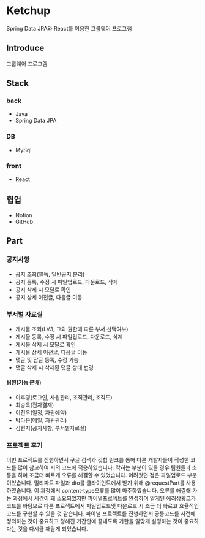 # Ketchup
Spring Data JPA와 React를 이용한 그룹웨어 프로그램 

## Introduce
그룹웨어 프로그램

## Stack
### back
- Java
- Spring Data JPA

### DB
- MySql

### front
- React

## 협업
- Notion
- GitHub
  
## Part
### 공지사항
- 공지 조회(필독, 일반공지 분리)
- 공지 등록, 수정 시 파일업로드, 다운로드, 삭제
- 공지 삭제 시 모달로 확인
- 공지 상세 이전글, 다음글 이동 

### 부서별 자료실
- 게시물 조회(LV3, 그외 권한에 따른 부서 선택여부)
- 게시물 등록, 수정 시 파일업로드, 다운로드, 삭제
- 게시물 삭제 시 모달로 확인
- 게시물 상세 이전글, 다음글 이동
- 댓글 및 답글 등록, 수정 가능
- 댓글 삭제 시 삭제된 댓글 상태 변경
  
#### 팀원(기능 분배)
- 이후영(로그인, 사원관리, 조직관리, 조직도)
- 최승욱(전자결재)
- 이진우(일정, 자원예약)
- 박다은(메일, 자원관리)
- 김현지(공지사항, 부서별자료실)

### 프로젝트 후기
이번 프로젝트를 진행하면서 구글 검색과 깃헙 링크를 통해 다른 개발자들이 작성한 코드를 많이 참고하여 저의 코드에 적용하였습니다.
막히는 부분이 있을 경우 팀원들과 소통을 하며 조금더 빠르게 오류를 해결할 수 있었습니다.
어려웠던 점은 파일업로드 부분이었습니다.
멀티파트 파일과 dto를 클라이언트에서 받기 위해 @requestPart를 사용하였습니다. 이 과정에서 content-type오류를 많이 마주하였습니다.
오류를 해결해 가는 과정에서 시간이 꽤 소요되었지만 파이널프로젝트를 완성하며 알게된 에러상황고가 코드를 바탕으로 다른 프로젝트에서 파일업로드및 다운로드 시 조금 더 빠르고 효율적인 코드를 구현할 수 있을 것 같습니다.
파이널 프로젝트를 진행하면서 공통코드를 사전에 정의하는 것이 중요하고 정해진 기간안에 끝내도록 기한을 알맞게 설정하는 것이 중요하다는 것을 다시금 깨닫게 되었습니다.

